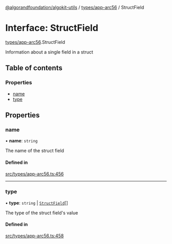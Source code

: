 [@algorandfoundation/algokit-utils](../README.md) / [types/app-arc56](../modules/types_app_arc56.md) / StructField

# Interface: StructField

[types/app-arc56](../modules/types_app_arc56.md).StructField

Information about a single field in a struct

## Table of contents

### Properties

- [name](types_app_arc56.StructField.md#name)
- [type](types_app_arc56.StructField.md#type)

## Properties

### name

• **name**: `string`

The name of the struct field

#### Defined in

[src/types/app-arc56.ts:456](https://github.com/algorandfoundation/algokit-utils-ts/blob/main/src/types/app-arc56.ts#L456)

___

### type

• **type**: `string` \| [`StructField`](types_app_arc56.StructField.md)[]

The type of the struct field's value

#### Defined in

[src/types/app-arc56.ts:458](https://github.com/algorandfoundation/algokit-utils-ts/blob/main/src/types/app-arc56.ts#L458)
